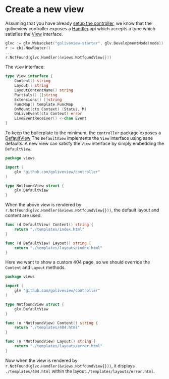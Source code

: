 # Create a new view

Assuming that you have already [setup the controller](./01_create_new_controller.md), we know that the goliveview controller
exposes a [Handler](https://pkg.go.dev/github.com/goliveview/controller#Controller) api which accepts a type which satisfies 
the [View](https://pkg.go.dev/github.com/goliveview/controller#View) interface.

```go
glvc := glv.Websocket("goliveview-starter", glv.DevelopmentMode(mode))
r := chi.NewRouter()
...
r.NotFound(glvc.Handler(&views.NotfoundView{}))
```

The `View` interface:

```go
type View interface {
	Content() string
	Layout() string
	LayoutContentName() string
	Partials() []string
	Extensions() []string
	FuncMap() template.FuncMap
	OnMount(ctx Context) (Status, M)
	OnLiveEvent(ctx Context) error
	LiveEventReceiver() <-chan Event
}
```

To keep the boilerplate to the minimum, the `controller` package exposes a [DefaultView](https://pkg.go.dev/github.com/goliveview/controller#DefaultView)
The `DefaultView` implements the `View` interface using sane defaults. A new view can satisfy the `View` interface by
simply embedding the `DefaultView`.

```go
package views

import (
	glv "github.com/goliveview/controller"
)

type NotfoundView struct {
	glv.DefaultView
}
```

When the above view is rendered by `r.NotFound(glvc.Handler(&views.NotfoundView{}))`, the default layout and content
are used.

```go
func (d DefaultView) Content() string {
	return "./templates/index.html"
}

func (d DefaultView) Layout() string {
	return "./templates/layouts/index.html"
}
```

Here we want to show a custom 404 page, so we should override the `Content` and `Layout` methods.

```go
package views

import (
	glv "github.com/goliveview/controller"
)

type NotfoundView struct {
	glv.DefaultView
}

func (n *NotfoundView) Content() string {
	return "./templates/404.html"
}

func (n *NotfoundView) Layout() string {
	return "./templates/layouts/error.html"
}
```

Now when the view is rendered by `r.NotFound(glvc.Handler(&views.NotfoundView{}))`, it displays `./templates/404.html`
within the layout`./templates/layouts/error.html`.